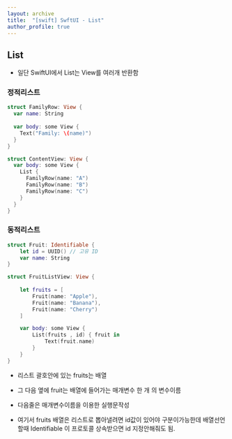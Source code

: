 ```yaml
---
layout: archive
title:  "[swift] SwftUI - List"
author_profile: true
---
```


## List

* 일단 SwiftUI에서 List는 View를 여러개 반환함

### 정적리스트

```swift
struct FamilyRow: View {
  var name: String
  
  var body: some View {
    Text("Family: \(name)")
  }
}

struct ContentView: View {
  var body: some View {
    List {
      FamilyRow(name: "A")
      FamilyRow(name: "B")
      FamilyRow(name: "C")
    }
  }
}
```

### 동적리스트

```swift
struct Fruit: Identifiable {
    let id = UUID() // 고유 ID
    var name: String
}

struct FruitListView: View {
    
    let fruits = [
        Fruit(name: "Apple"),
        Fruit(name: "Banana"),
        Fruit(name: "Cherry")
    ]

    var body: some View {
        List(fruits , id) { fruit in
            Text(fruit.name)
        }
    }
}
```

* 리스트 괄호안에 있는 fruits는 배열
* 그 다음 옆에 fruit는 배열에 들어가는 매개변수 한 개 의 변수이름
* 다음줄은 매개변수이름을 이용한 실행문작성

* 여기서 fruits 배열은 리스트로 뽑아낼려면 id값이 있어야 구분이가능한데 배열선언할때 Identifiable 이 프로토콜 상속받으면 id 지정안해줘도 됨.